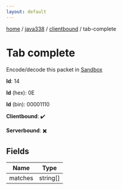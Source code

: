 ```yaml
---
layout: default
---
```


[home](/)  /  [java338](/protocol/java338)  /  [clientbound](/protocol/java338/clientbound)  /  tab-complete

# Tab complete

Encode/decode this packet in [Sandbox](../../../sandbox/java338#Clientbound.TabComplete)

**Id**: 14

**Id** (hex): 0E

**Id** (bin): 00001110

**Clientbound**: ✔️

**Serverbound**: ✖️

## Fields

Name | Type
---|---
matches | string[]
